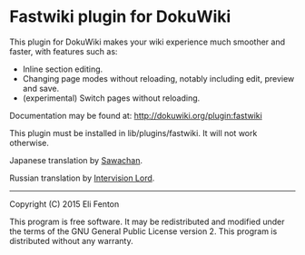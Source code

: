 # Fastwiki plugin for DokuWiki

This plugin for DokuWiki makes your wiki experience much smoother and faster, with features such as:
* Inline section editing.
* Changing page modes without reloading, notably including edit, preview and save.
* (experimental) Switch pages without reloading.

Documentation may be found at: http://dokuwiki.org/plugin:fastwiki

This plugin must be installed in lib/plugins/fastwiki. It will not work otherwise.


Japanese translation by [Sawachan](https://github.com/sawachan).

Russian translation by [Intervision Lord](https://github.com/intervisionlord).

----
Copyright (C) 2015 Eli Fenton

This program is free software. It may be redistributed and modified under the
terms of the GNU General Public License version 2. This program is distributed without
any warranty.
